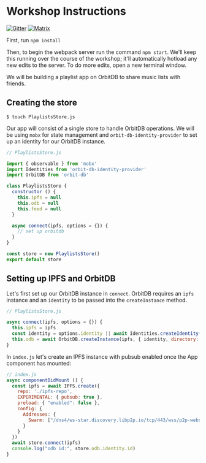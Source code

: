 # Workshop Instructions

[![Gitter](https://img.shields.io/gitter/room/nwjs/nw.js.svg)](https://gitter.im/orbitdb/Lobby) [![Matrix](https://img.shields.io/badge/matrix-%23orbitdb%3Apermaweb.io-blue.svg)](https://riot.permaweb.io/#/room/#orbitdb:permaweb.io) 

First, run `npm install`

Then, to begin the webpack server run the command `npm start`. We'll keep this running over the course of the workshop; it'll automatically hotload any new edits to the server. To do more edits, open a new terminal window.

We will be building a playlist app on OrbitDB to share music lists with friends.

## Creating the store

`$ touch PlaylistsStore.js`

Our app will consist of a single store to handle OrbitDB operations.
We will be using `mobx` for state management and `orbit-db-identity-provider` to set up an identity for our OrbitDB instance.

```js
// PlaylistsStore.js

import { observable } from 'mobx'
import Identities from 'orbit-db-identity-provider'
import OrbitDB from 'orbit-db'

class PlaylistsStore {
  constructor () {
    this.ipfs = null
    this.odb = null
    this.feed = null
  }

  async connect(ipfs, options = {}) {
    // set up orbitdb
  }
}

const store = new PlaylistsStore()
export default store
```

## Setting up IPFS and OrbitDB

Let's first set up our OrbitDB instance in `connect`. OrbitDB requires an `ipfs` instance and an `identity` to be passed into the `createInstance` method.

```js
// PlaylistsStore.js

async connect(ipfs, options = {}) {
  this.ipfs = ipfs
  const identity = options.identity || await Identities.createIdentity({ id: 'user' })
  this.odb = await OrbitDB.createInstance(ipfs, { identity, directory: './odb'})
}
```

In `index.js` let's create an IPFS instance with pubsub enabled once the App component has mounted:

```js
// index.js
async componentDidMount () {
  const ipfs = await IPFS.create({
    repo: './ipfs-repo',
    EXPERIMENTAL: { pubsub: true },
    preload: { "enabled": false },
    config: {
      Addresses: {
        Swarm: ["/dns4/ws-star.discovery.libp2p.io/tcp/443/wss/p2p-websocket-star"] //rendezvous server
      }
    }
  })
  await store.connect(ipfs)
  console.log("odb id:", store.odb.identity.id)
}
```
